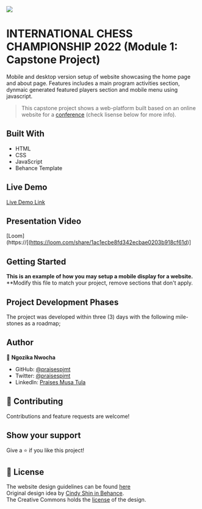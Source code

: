 ![](https://img.shields.io/badge/Microverse-blueviolet)

# INTERNATIONAL CHESS CHAMPIONSHIP 2022 (Module 1: Capstone Project)

Mobile and desktop version setup of website showcasing the home page and about page. Features includes a main program activities section, dynmaic generated featured players section and mobile menu using javascript.

> This capstone project shows a web-platform built 
> based on an online website for a [conference](https://www.behance.net/gallery/29845175/CC-Global-Summit-2015) 
> (check lisense below for more info).

## Built With
- HTML
- CSS
- JavaScript
- Behance Template

## Live Demo

[Live Demo Link](https://ngozikanwocha.github.io/capstone1/)

## Presentation Video

[Loom](https://[(https://loom.com/share/1ac1ecbe8fd342ecbae0203b918cf61d)]

## Getting Started

**This is an example of how you may setup a mobile display for a website.**
**Modify this file to match your project, remove sections that don't apply.

## Project Development Phases

The project was developed within three (3) days with the following mile-stones as a roadmap;

## Author

👤 **Ngozika Nwocha**

- GitHub: [@praisespjmt](https://github.com/NgozikaNwocha)
- Twitter: [@praisespjmt](https://twitter.com/NgozikaNwocha)
- LinkedIn: [Praises Musa Tula](https://www.linkedin.com/in/NgozikaNwocha)

## 🤝 Contributing

Contributions and feature requests are welcome!

## Show your support

Give a ⭐️ if you like this project!

## 📝 License
The website design guidelines can be found [here](https://www.behance.net/gallery/29845175/CC-Global-Summit-2015) <br>
Original design idea by [Cindy Shin in Behance](https://www.behance.net/adagio07).<br>
The Creative Commons holds the [license](https://creativecommons.org/licenses/by-nc/4.0/) of the design.
